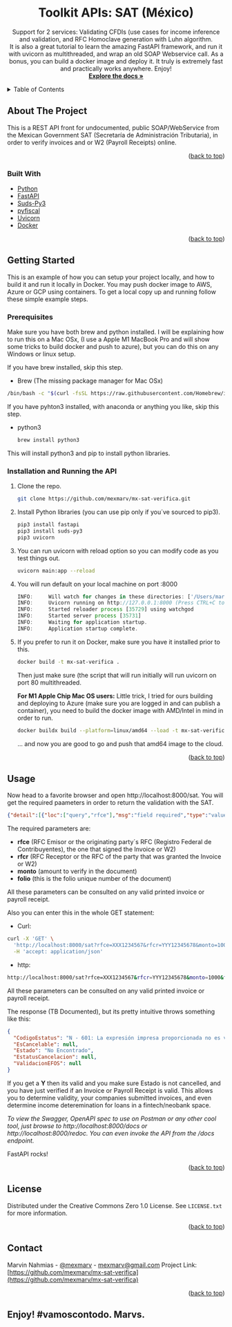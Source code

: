 <h1 align="center">Toolkit APIs: SAT (México)</h1>
  <p align="center">
    Support for 2 services: Validating CFDIs (use cases for income inference and validation, and RFC Homoclave generation with Luhn algorithm.<br/>
    It is also a great tutorial to learn the amazing FastAPI framework, and run it with uvicorn as multithreaded, and wrap an old SOAP Webservice call. As a bonus, you can build a docker image and deploy it. It truly is extremely fast and practically works anywhere. Enjoy!  
    <br />
    <a href="https://github.com/mexmarv/mx-sat-verifica"><strong>Explore the docs »</strong></a>
  </p>
</div>

<!-- TABLE OF CONTENTS -->
<details>
  <summary>Table of Contents</summary>
  <ol>
    <li>
      <a href="#about-the-project">About The Project</a>
      <ul>
        <li><a href="#built-with">Built With</a></li>
      </ul>
    </li>
    <li>
      <a href="#getting-started">Getting Started</a>
      <ul>
        <li><a href="#prerequisites">Prerequisites</a></li>
        <li><a href="#installation">Installation</a></li>
      </ul>
    </li>
    <li><a href="#usage">Usage</a></li>
    <li><a href="#roadmap">Roadmap</a></li>
    <li><a href="#contributing">Contributing</a></li>
    <li><a href="#license">License</a></li>
    <li><a href="#contact">Contact</a></li>
    <li><a href="#acknowledgments">Acknowledgments</a></li>
  </ol>
</details>

<!-- ABOUT THE PROJECT -->
## About The Project
This is a REST API front for undocumented, public SOAP/WebService from the Mexican Government SAT (Secretaría de Administración Tributaria), in order to verify invoices and or W2 (Payroll Receipts) online.
<p align="right">(<a href="#top">back to top</a>)</p>

### Built With
* [Python](https://python.org/)
* [FastAPI](https://fastapi.tiangolo.com/)
* [Suds-Py3](https://github.com/cackharot/suds-py3/)
* [pyfiscal](https://github.com/thomgonzalez/pyfiscal)
* [Uvicorn](https://www.uvicorn.org/)
* [Docker](https://docker.com/)

<p align="right">(<a href="#top">back to top</a>)</p>

<!-- GETTING STARTED -->
## Getting Started

This is an example of how you can setup your project locally, and how to build it and run it locally in Docker. You may push docker image to AWS, Azure or GCP using containers. To get a local copy up and running follow these simple example steps.

### Prerequisites

Make sure you have both brew and python installed. I will be explaining how to run this on a Mac OSx, (I use a Apple M1 MacBook Pro and will show some tricks to build docker and push to azure), but you can do this on any Windows or linux setup.

If you have brew installed, skip this step.
* Brew (The missing package manager for Mac OSx)
```sh
/bin/bash -c "$(curl -fsSL https://raw.githubusercontent.com/Homebrew/install/HEAD/install.sh)"
```

If you have pyhton3 installed, with anaconda or anything you like, skip this step.
* python3
  ```sh
  brew install python3
  ```
This will install python3 and pip to install python libraries.

### Installation and Running the API

1. Clone the repo.
   ```sh
   git clone https://github.com/mexmarv/mx-sat-verifica.git
   ```
2. Install Python libraries (you can use pip only if you´ve sourced to pip3).
   ```sh
   pip3 install fastapi
   pip3 install suds-py3
   pip3 uvicorn
   ```
3. You can run uvicorn with reload option so you can modify code as you test things out.
   ```sh
   uvicorn main:app --reload
   ```
4. You will run default on your local machine on port :8000
   ```js
   INFO:     Will watch for changes in these directories: ['/Users/marvin/Documents/Code/mx-sat-verifica']
   INFO:     Uvicorn running on http://127.0.0.1:8000 (Press CTRL+C to quit)
   INFO:     Started reloader process [35729] using watchgod
   INFO:     Started server process [35731]
   INFO:     Waiting for application startup.
   INFO:     Application startup complete.
   ```
5. If you prefer to run it on Docker, make sure you have it installed prior to this. 
   ```sh
   docker build -t mx-sat-verifica . 
   ```
   Then just make sure (the script that will run initially will run uvicorn on port 80 multithreaded.
   
   <b>For M1 Apple Chip Mac OS users:</b>
   Little trick, I tried for ours building and deploying to Azure (make sure you are logged in and can publish a container), you need to build the docker image with AMD/Intel in mind in order to run.
   ```sh
   docker buildx build --platform=linux/amd64 --load -t mx-sat-verifica . 
   ```
   ... and now you are good to go and push that amd64 image to the cloud.
   
<p align="right">(<a href="#top">back to top</a>)</p>

<!-- USAGE EXAMPLES -->
## Usage

Now head to a favorite browser and open http://localhost:8000/sat. You will get the required paameters in order to return the validation with the SAT.
```JSON
{"detail":[{"loc":["query","rfce"],"msg":"field required","type":"value_error.missing"},{"loc":["query","rfcr"],"msg":"field required","type":"value_error.missing"},{"loc":["query","monto"],"msg":"field required","type":"value_error.missing"},{"loc":["query","folio"],"msg":"field required","type":"value_error.missing"}]}
```
The required parameters are:
- <b>rfce</b> (RFC Emisor or the originating party´s RFC (Registro Federal de Contribuyentes), the one that signed the Invoice or W2)
- <b>rfcr</b> (RFC Receptor or the RFC of the party that was granted the Invoice or W2)
- <b>monto</b> (amount to verify in the document)
- <b>folio</b> (this is the folio unique number of the document)

All these parameters can be consulted on any valid printed invoice or payroll receipt.

Also you can enter this in the whole GET statement:
* Curl:
```sh
curl -X 'GET' \
  'http://localhost:8000/sat?rfce=XXX1234567&rfcr=YYY12345678&monto=1000&folio=AXBVVDGGDGD' \
  -H 'accept: application/json'
```

* http:
```sh
http://localhost:8000/sat?rfce=XXX1234567&rfcr=YYY12345678&monto=1000&folio=AXBVVDGGDGD
```
All these parameters can be consulted on any valid printed invoice or payroll receipt.

The response (TB Documented), but its pretty intuitive throws something like this:
```JSON
{
  "CodigoEstatus": "N - 601: La expresión impresa proporcionada no es válida.",
  "EsCancelable": null,
  "Estado": "No Encontrado",
  "EstatusCancelacion": null,
  "ValidacionEFOS": null
}
```
If you get a <b>Y</b> then its valid and you make sure Estado is not cancelled, and you have just verified if an Invoice or Payroll Receipt is valid. This allows you to determine validity, your companies submitted invoices, and even determine income deteremination for loans in a fintech/neobank space.

_To view the Swagger, OpenAPI spec to use on Postman or any other cool tool, just browse to http://localhost:8000/docs or http://localhost:8000/redoc. You can even invoke the API from the /docs endpoint._ 

FastAPI rocks!

<p align="right">(<a href="#top">back to top</a>)</p>

<!-- LICENSE -->
## License

Distributed under the Creative Commons Zero 1.0 License. See `LICENSE.txt` for more information.

<p align="right">(<a href="#top">back to top</a>)</p>

<!-- CONTACT -->
## Contact

Marvin Nahmias - [@mexmarv](https://twitter.com/mexmarv) - mexmarv@gmail.com
Project Link: [https://github.com/mexmarv/mx-sat-verifica](https://github.com/mexmarv/mx-sat-verifica)

<p align="right">(<a href="#top">back to top</a>)</p>

## Enjoy! #vamoscontodo. Marvs.

